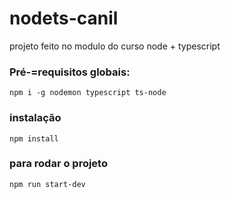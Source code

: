 # nodets-canil
projeto feito no modulo do curso node + typescript

### Pré-=requisitos globais:
`npm i -g nodemon typescript ts-node`


### instalação
`npm install`


### para rodar o projeto

`npm run start-dev`